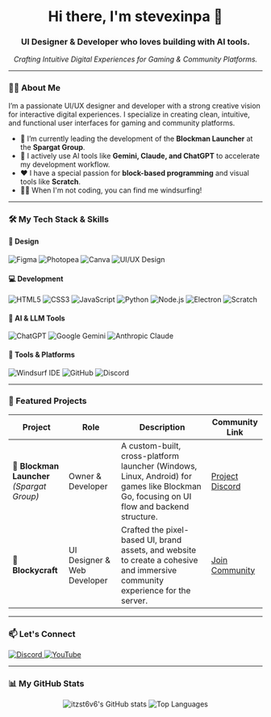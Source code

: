 <div align="center">
  
# Hi there, I'm stevexinpa 👋

### UI Designer & Developer who loves building with AI tools.
*Crafting Intuitive Digital Experiences for Gaming & Community Platforms.*

</div>

---

### 👨‍💻 About Me

I’m a passionate UI/UX designer and developer with a strong creative vision for interactive digital experiences. I specialize in creating clean, intuitive, and functional user interfaces for gaming and community platforms.

- 🔭 I’m currently leading the development of the **Blockman Launcher** at the **Spargat Group**.
- 🤖 I actively use AI tools like **Gemini, Claude, and ChatGPT** to accelerate my development workflow.
- ❤️ I have a special passion for **block-based programming** and visual tools like **Scratch**.
- 🏄‍♂️ When I'm not coding, you can find me windsurfing!

---

### 🛠️ My Tech Stack & Skills

#### 🎨 Design
<p>
    <img src="https://img.shields.io/badge/Figma-F24E1E?style=for-the-badge&logo=figma&logoColor=white" alt="Figma"/>
    <img src="https://img.shields.io/badge/Photopea-36a87e?style=for-the-badge&logo=photopea&logoColor=white" alt="Photopea"/>
    <img src="https://img.shields.io/badge/Canva-00C4CC?style=for-the-badge&logo=canva&logoColor=white" alt="Canva"/>
    <img src="https://img.shields.io/badge/UI/UX_Design-a371f7?style=for-the-badge" alt="UI/UX Design"/>
</p>

#### 💻 Development
<p>
    <img src="https://img.shields.io/badge/html5-%23E34F26.svg?style=for-the-badge&logo=html5&logoColor=white" alt="HTML5"/>
    <img src="https://img.shields.io/badge/css3-%231572B6.svg?style=for-the-badge&logo=css3&logoColor=white" alt="CSS3"/>
    <img src="https://img.shields.io/badge/javascript-%23323330.svg?style=for-the-badge&logo=javascript&logoColor=%23F7DF1E" alt="JavaScript"/>
    <img src="https://img.shields.io/badge/python-3670A0?style=for-the-badge&logo=python&logoColor=ffdd54" alt="Python"/>
    <img src="https://img.shields.io/badge/node.js-6DA55F?style=for-the-badge&logo=node.js&logoColor=white" alt="Node.js"/>
    <img src="https://img.shields.io/badge/Electron-2B2E3A?style=for-the-badge&logo=electron&logoColor=9FEAF9" alt="Electron"/>
    <img src="https://img.shields.io/badge/Scratch-4D97FF?style=for-the-badge&logo=scratch&logoColor=white" alt="Scratch"/>
</p>

#### 🤖 AI & LLM Tools
<p>
    <img src="https://img.shields.io/badge/ChatGPT-44A59D?style=for-the-badge&logo=openai&logoColor=white" alt="ChatGPT"/>
    <img src="https://img.shields.io/badge/Google_Gemini-4285F4?style=for-the-badge&logo=google&logoColor=white" alt="Google Gemini"/>
    <img src="https://img.shields.io/badge/Anthropic_Claude-D97757?style=for-the-badge" alt="Anthropic Claude"/>
</p>

#### 🚀 Tools & Platforms
<p>
    <img src="https://img.shields.io/badge/Windsurf%20IDE-2E8B57?style=for-the-badge&logo=code&logoColor=white" alt="Windsurf IDE"/>
    <img src="https://img.shields.io/badge/GitHub-181717?style=for-the-badge&logo=github&logoColor=white" alt="GitHub"/>
    <img src="https://img.shields.io/badge/Discord-5865F2?style=for-the-badge&logo=discord&logoColor=white" alt="Discord"/>
</p>

---

### 🚀 Featured Projects

| Project                                    | Role                        | Description                                                                                                                              | Community Link                                                                       |
| ------------------------------------------ | --------------------------- | ---------------------------------------------------------------------------------------------------------------------------------------- | ------------------------------------------------------------------------------------ |
| 🚀 **Blockman Launcher** <br/>_(Spargat Group)_ | Owner & Developer           | A custom-built, cross-platform launcher (Windows, Linux, Android) for games like Blockman Go, focusing on UI flow and backend structure. | [Project Discord](https://discord.gg/PqZtGn3HMn) |
| 🧊 **Blockycraft**                         | UI Designer & Web Developer | Crafted the pixel-based UI, brand assets, and website to create a cohesive and immersive community experience for the server.              | [Join Community](https://discord.gg/tutrWYz948)    |

---

### 📫 Let's Connect

<p align="left">
  <a href="https://discordapp.com/users/1282081390812463117" target="_blank">
    <img src="https://img.shields.io/badge/Discord-stevexinla-5865F2?style=for-the-badge&logo=discord&logoColor=white" alt="Discord">
  </a>
  <a href="https://www.youtube.com/@xiaolingguyalwayseatscheese" target="_blank">
    <img src="https://img.shields.io/badge/YouTube-FF0000?style=for-the-badge&logo=youtube&logoColor=white" alt="YouTube">
  </a>
</p>

---

### 📊 My GitHub Stats

<p align="center">
  <img src="https://github-readme-stats.vercel.app/api?username=itzst6v6&show_icons=true&theme=github_dark&hide_border=true&count_private=true&hide_rank=true" alt="itzst6v6's GitHub stats" />
  <img src="https://github-readme-stats.vercel.app/api/top-langs/?username=itzst6v6&layout=compact&theme=github_dark&hide_border=true" alt="Top Languages" />
</p>
